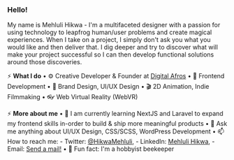 ### Hello!

My name is Mehluli Hikwa - I'm a multifaceted designer with a passion for using technology to leapfrog human/user problems and create magical experiences. When I take on a project, I simply don't ask you what you would like and then deliver that. I dig deeper and try to discover what will make your project successful so I can then develop functional solutions around those discoveries.

⚡️ **What I do**
• ⚙️ Creative Developer & Founder at [Digital Afros](https://digitalafros.com)
• 💾 Frontend Development 
• 🎨 Brand Design, UI/UX Design 
• 🎬 2D Animation, Indie Filmmaking 
• 👓 Web Virtual Reality (WebVR) 

⚡️ **More about me**
• 🚀 I am currently learning NextJS and Laravel to expand my frontend skills in-order to build & ship more meaningful products 
• 💬 Ask me anything about UI/UX Design, CSS/SCSS, WordPress Development 
• 📫 How to reach me: - Twitter: [@HikwaMehluli](https://twitter.com/HikwaMehluli), - LinkedIn: [Mehluli Hikwa](https://www.linkedin.com/in/hikwamehluli), - Email: [Send a mail!](mailto:mehlulihikwa@gmail.com) 
• 🐝 Fun fact: I'm a hobbyist beekeeper 
